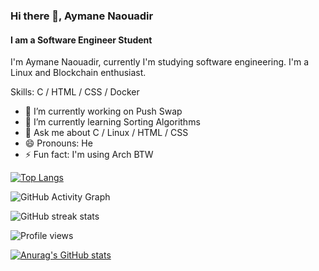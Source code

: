 ### Hi there 👋, Aymane Naouadir
#### I am a Software Engineer Student
I'm Aymane Naouadir, currently I'm studying software engineering. I'm a Linux and Blockchain enthusiast.

Skills: C / HTML / CSS / Docker

- 🔭 I’m currently working on Push Swap 
- 🌱 I’m currently learning Sorting Algorithms 
- 💬 Ask me about C / Linux / HTML / CSS 
- 😄 Pronouns: He 
- ⚡ Fun fact: I'm using Arch BTW 


[![Top Langs](https://github-readme-stats.vercel.app/api/top-langs/?username=aynaever)](https://github.com/anuraghazra/github-readme-stats)

![GitHub Activity Graph](https://activity-graph.herokuapp.com/graph?username=aynaever)  

![GitHub streak stats](https://github-readme-streak-stats.herokuapp.com/?user=aynaever)  

![Profile views](https://gpvc.arturio.dev/aynaever)  

[![Anurag's GitHub stats](https://github-readme-stats.vercel.app/api?username=aynaever&count_private=true)](https://github.com/anuraghazra/github-readme-stats)
